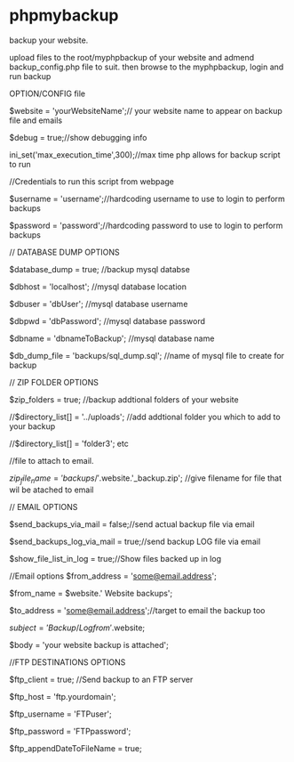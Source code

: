 # phpmybackup

backup your website.

upload files to the root/myphpbackup of your website and admend backup_config.php file to suit.
then browse to the myphpbackup, login and run backup

OPTION/CONFIG file

$website = 'yourWebsiteName';// your website name to appear on backup file and emails

$debug = true;//show debugging info

ini_set('max_execution_time',300);//max time php allows for backup script to run


//Credentials to run this script from webpage

$username = 'username';//hardcoding username to use to login to perform backups

$password = 'password';//hardcoding password to use to login to perform backups


// DATABASE DUMP OPTIONS

$database_dump = true;                  //backup mysql databse

$dbhost				=	'localhost';            //mysql database location

$dbuser				=	'dbUser';               //mysql database username

$dbpwd				=	'dbPassword';           //mysql database password

$dbname			=	'dbnameToBackup';         //mysql database name

$db_dump_file	=	'backups/sql_dump.sql'; //name of mysql file to create for backup 


// ZIP FOLDER OPTIONS

$zip_folders = true;                    //backup addtional folders of your website

//$directory_list[] = '../uploads';     //add addtional folder you which to add to your backup

//$directory_list[] = 'folder3'; etc



//file to attach to email.

$zip_file_name = 'backups/'.$website.'_backup.zip'; //give filename for file that wil be atached to email


// EMAIL OPTIONS

$send_backups_via_mail 			= false;//send actual backup file via email

$send_backups_log_via_mail 		= true;//send backup LOG file via email

$show_file_list_in_log 				= true;//Show files backed up in log

//Email options
$from_address							= 'some@email.address'; 

$from_name 								= $website.' Website backups';

$to_address								= 'some@email.address';//target to email the backup too

$subject 									= 'Backup/Log from '.$website;

$body 										= 'your website backup is attached';


//FTP DESTINATIONS OPTIONS

$ftp_client 								= true; //Send backup to an FTP server

$ftp_host								= 'ftp.yourdomain';

$ftp_username						= 'FTPuser';

$ftp_password						= 'FTPpassword';

$ftp_appendDateToFileName 	= true;
